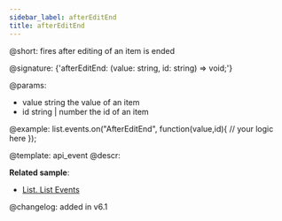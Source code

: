 ```yaml
---
sidebar_label: afterEditEnd
title: afterEditEnd
---          
```


@short: fires after editing of an item is ended

@signature: {'afterEditEnd: (value: string, id: string) => void;'}

@params:
- value		string		the value of an item
- id		string | number		the id of an item

@example:
list.events.on("AfterEditEnd", function(value,id){
	// your logic here
});


@template:	api_event
@descr:



	

**Related sample**:
- [List. List Events	](https://snippet.dhtmlx.com/iwt1yd61)

@changelog: added in v6.1

